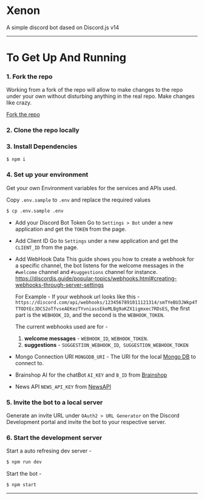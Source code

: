 # Xenon

A simple discord bot dased on Discord.js v14

---

# To Get Up And Running

### 1. Fork the repo

Working from a fork of the repo will allow to make changes to the repo under your own without disturbing anything in the real repo. Make changes like crazy.

[Fork the repo](https://github.com/losier/Xenon/fork)

### 2. Clone the repo locally

### 3. Install Dependencies

```bash
$ npm i
```

### 4. Set up your environment

Get your own Environment variables for the services and APIs used.

Copy `.env.sample` to `.env` and replace the required values

```bash
$ cp .env.sample .env
```

- Add your Discord Bot Token
  Go to `Settings > Bot` under a new application and get the `TOKEN` from the page.

- Add Client ID
  Go to `Settings` under a new application and get the `CLIENT_ID` from the page.

- Add WebHook Data
  This guide shows you how to create a webhook for a specific channel, the bot listens for the welcome messages in the `#welcome` channel and `#suggestions` channel for instance.
  https://discordjs.guide/popular-topics/webhooks.html#creating-webhooks-through-server-settings

  For Example - If your webhook url looks like this -  
  `https://discord.com/api/webhooks/1234567891011121314/smTYeBU3JWkp4TTTODtEcJDCS2oTfvseAEKezTYvniassEkeMLBg9aKZX1igmxec7RDsES`,
  the first part is the `WEBHOOK_ID`, and the second is the `WEBHOOK_TOKEN`.

  The current webhooks used are for -

  1. **welcome messages** - `WEBHOOK_ID`, `WEBHOOK_TOKEN`.
  2. **suggestions** - `SUGGESTION_WEBHOOK_ID`,` SUGGESTION_WEBHOOK_TOKEN`

- Mongo Connection URI
  `MONGODB_URI` - The URI for the local [Mongo DB](https://www.mongodb.com/) to connect to.

- Brainshop AI for the chatBot
  `AI_KEY` and `B_ID` from [Brainshop](https://brainshop.ai/)

- News API
  `NEWS_API_KEY` from [NewsAPI](https://newsapi.org/)

### 5. Invite the bot to a local server

Generate an invite URL under `OAuth2 > URL Generator` on the Discord Development portal and invite the bot to your respective server.

### 6. Start the development server

Start a auto refresing dev server -

```bash
$ npm run dev
```

Start the bot -

```bash
$ npm start
```

---
